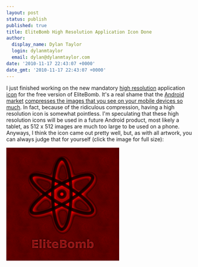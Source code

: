 ```yaml
---
layout: post
status: publish
published: true
title: EliteBomb High Resolution Application Icon Done
author:
  display_name: Dylan Taylor
  login: dylanmtaylor
  email: dylan@dylanmtaylor.com
date: '2010-11-17 22:43:07 +0000'
date_gmt: '2010-11-17 22:43:07 +0000'
---
```

<p>I just finished working on the new mandatory <a class="zem_slink" title="Image resolution" rel="wikipedia" href="http://en.wikipedia.org/wiki/Image_resolution">high resolution</a> application <a class="zem_slink" title="Icon" rel="wikipedia" href="http://en.wikipedia.org/wiki/Icon">icon</a> for the free version of EliteBomb. It's a real shame that the <a class="zem_slink" title="Android Market" rel="homepage" href="http://www.android.com/market/">Android market</a> <a title="Android Market Compressed Version" href="/pages/blog/2010/11/17/elitebomb-high-resolution-application-icon-done/pqaaaauvuniz9af5xelevflog3ibpcspp8mfjxm1i2x_lggdfnn7co_9zj1qjwojjzkgbxakdldqor_zttjjikhpog0azfqvaxo2g3ou7leb2_hfjurz96egz3du/">compresses the images that you see on your mobile devices so much</a>. In fact, because of the ridiculous compression, having a high resolution icon is somewhat pointless. I'm speculating that these high resolution icons will be used in a future Android product, most likely a tablet, as 512 x 512 images are much too large to be used on a phone. Anyways, I think the icon came out pretty well, but, as with all artwork, you can always judge that for yourself (click the image for full size):</p>
<p><a rel="attachment wp-att-858" href="/images/blog/2010/11/elitebomb-hires-plus.png"><img class="size-medium wp-image-858 alignnone" title="EliteBomb High Resolution Application Icon" src="/images/blog/2010/11/elitebomb-hires-300x300.png" alt="" width="300" height="300" /></a></p>
